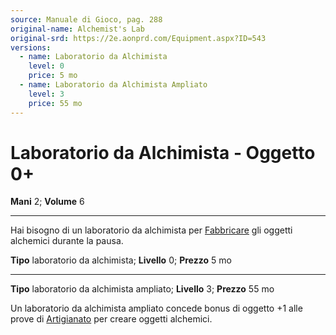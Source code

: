 ```yaml
---
source: Manuale di Gioco, pag. 288
original-name: Alchemist's Lab
original-srd: https://2e.aonprd.com/Equipment.aspx?ID=543
versions:
  - name: Laboratorio da Alchimista
    level: 0
    price: 5 mo
  - name: Laboratorio da Alchimista Ampliato
    level: 3
    price: 55 mo
---
```


# Laboratorio da Alchimista - Oggetto 0+

**Mani** 2; **Volume** 6

---

Hai bisogno di un laboratorio da alchimista per
[Fabbricare](/azioni/abilita/fabbricare) gli oggetti alchemici durante la pausa.

**Tipo** laboratorio da alchimista; **Livello** 0; **Prezzo** 5 mo

---

**Tipo** laboratorio da alchimista ampliato; **Livello** 3; **Prezzo** 55 mo

Un laboratorio da alchimista ampliato concede bonus di oggetto +1 alle prove di
[Artigianato](/abilita/artigianato) per creare oggetti alchemici.
